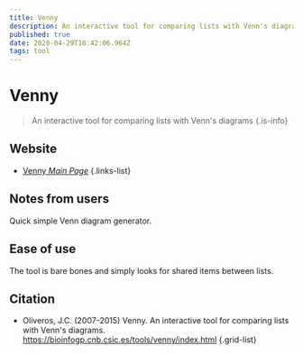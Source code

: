 ```yaml
---
title: Venny
description: An interactive tool for comparing lists with Venn's diagrams
published: true
date: 2020-04-29T16:42:06.964Z
tags: tool
---
```


# Venny

> An interactive tool for comparing lists with Venn's diagrams
{.is-info}

## Website

- [Venny *Main Page*](https://bioinfogp.cnb.csic.es/tools/venny/index.html)
{.links-list}

## Notes from users 
Quick simple Venn diagram generator.

## Ease of use
The tool is bare bones and simply looks for shared items between lists.

## Citation

- Oliveros, J.C. (2007-2015) Venny. An interactive tool for comparing lists with Venn's diagrams. https://bioinfogp.cnb.csic.es/tools/venny/index.html
{.grid-list}